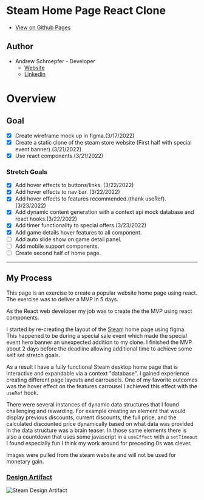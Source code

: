 # Steam Home Page React Clone

- [View on Github Pages](https://syntheticnerd.github.io/steam-clone-react-app/)

## Author

- Andrew Schroepfer - Developer
  - [Website](https://syntheticnerd.github.io/)
  - [Linkedin](https://www.linkedin.com/in/andrew-schroepfer/)

# Overview

## Goal

- [x] Create wireframe mock up in figma.(3/17/2022)
- [x] Create a static clone of the steam store website (First half with special event banner).(3/21/2022)
- [x] Use react components.(3/21/2022)

### Stretch Goals

- [x] Add hover effects to buttons/links. (3/22/2022)
- [x] Add hover effects to nav bar. (3/22/2022)
- [x] Add hover effects to features recommended.(thank useRef). (3/23/2022)
- [x] Add dynamic content generation with a context api mock database and react hooks.(3/22/2022)
- [x] Add timer functionality to special offers.(3/23/2022)
- [x] Add game details hover features to all component.
- [ ] Add auto slide show on game detail panel.
- [ ] Add mobile support components.
- [ ] Create second half of home page.

---

## My Process

This page is an exercise to create a popular website home page using react. The exercise was to deliver a MVP in 5 days.

As the React web developer my job was to create the the MVP using react components.

I started by re-creating the layout of the [Steam](https://store.steampowered.com/) home page using figma. This happened to be during a special sale event which made the special event hero banner an unexpected addition to my clone. I finished the MVP about 2 days before the deadline allowing additional time to achieve some self set stretch goals.

As a result I have a fully functional Steam desktop home page that is interactive and expandable via a context "database". I gained experience creating different page layouts and carrousels. One of my favorite outcomes was the hover effect on the features carrousel I achieved this effect with the `useRef` hook.

There were several instances of dynamic data structures that I found challenging and rewarding. For example creating an element that would display previous discounts, current discounts, the full price, and the calculated discounted price dynamically based on what data was provided in the data structure was a brain teaser. In those same elements there is also a countdown that uses some javascript in a `useEffect` with a `setTimeout` I found especially fun I think my work around for preceding 0s was clever.

Images were pulled from the steam website and will not be used for monetary gain.

### [Design Artifact](https://www.figma.com/file/MObbyGzcFfmiKCDAlGwGIS/steam-store-hp?node-id=20%3A75)

![Steam Design Artifact](./public/images/designArtifact.png)
